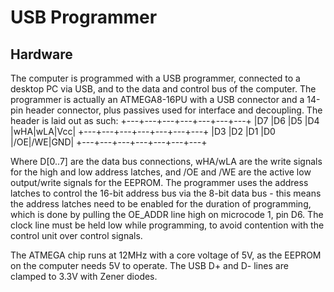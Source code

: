 USB Programmer
==============

Hardware
--------

The computer is programmed with a USB programmer, connected to a desktop PC via USB, and to the data and control bus of the computer.
The programmer is actually an ATMEGA8-16PU with a USB connector and a 14-pin header connector, plus passives used for interface and decoupling.
The header is laid out as such:
+---+---+---+---+---+---+---+
|D7 |D6 |D5 |D4 |wHA|wLA|Vcc|
+---+---+---+---+---+---+---+
|D3 |D2 |D1 |D0 |/OE|/WE|GND|
+---+---+---+---+---+---+---+

Where D[0..7] are the data bus connections, wHA/wLA are the write signals for the high and low address latches, and /OE and /WE are the active low output/write signals for the EEPROM.
The programmer uses the address latches to control the 16-bit address bus via the 8-bit data bus - this means the address latches need to be enabled for the duration of programming, which is done by pulling the OE_ADDR line high on microcode 1, pin D6.
The clock line must be held low while programming, to avoid contention with the control unit over control signals.

The ATMEGA chip runs at 12MHz with a core voltage of 5V, as the EEPROM on the computer needs 5V to operate. The USB D+ and D- lines are clamped to 3.3V with Zener diodes.